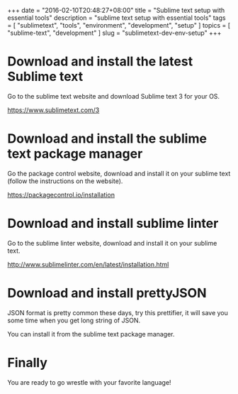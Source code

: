
+++
date = "2016-02-10T20:48:27+08:00"
title = "Sublime text setup with essential tools"
description = "sublime text setup with essential tools"
tags = [ "sublimetext", "tools", "environment", "development", "setup" ]
topics = [ "sublime-text", "development" ]
slug = "sublimetext-dev-env-setup"
+++

# Download and install the latest Sublime text

Go to the sublime text website and download Sublime text 3 for your OS.

https://www.sublimetext.com/3

# Download and install the sublime text package manager

Go the package control website, download and install it on your sublime text (follow the instructions on the website).

https://packagecontrol.io/installation

# Download and install sublime linter

Go to the sublime linter website, download and install it on your sublime text.

http://www.sublimelinter.com/en/latest/installation.html

# Download and install prettyJSON

JSON format is pretty common these days, try this prettifier, it will save you some time when you get long string of JSON.

You can install it from the sublime text package manager.

# Finally

You are ready to go wrestle with your favorite language!